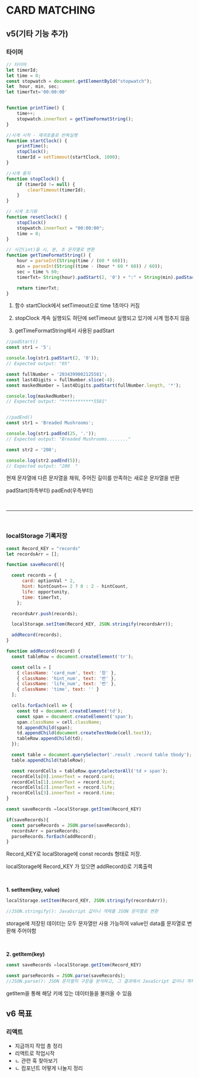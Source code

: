 # CARD MATCHING
## v5(기타 기능 추가)

### 타이머
```js
// 타이머
let timerId;
let time = 0;
const stopwatch = document.getElementById("stopwatch");
let  hour, min, sec;
let timerTxt='00:00:00'


function printTime() {
    time++;
    stopwatch.innerText = getTimeFormatString();
}

//시계 시작 - 재귀호출로 반복실행
function startClock() {
    printTime();
    stopClock();
    timerId = setTimeout(startClock, 1000);
}

//시계 중지
function stopClock() {
    if (timerId != null) {
        clearTimeout(timerId);
    }
}

// 시계 초기화
function resetClock() {
    stopClock()
    stopwatch.innerText = "00:00:00";
    time = 0;
}

// 시간(int)을 시, 분, 초 문자열로 변환
function getTimeFormatString() {
    hour = parseInt(String(time / (60 * 60)));
    min = parseInt(String((time - (hour * 60 * 60)) / 60));
    sec = time % 60;
    timerTxt= String(hour).padStart(2, '0') + ":" + String(min).padStart(2, '0') + ":" + String(sec).padStart(2, '0');

    return timerTxt;
}
```

1. 함수 startClock에서 setTimeout으로 time 1초마다 커짐

2. stopClock 계속 실행되도 하단에 setTimeout 실행되고 있기에 시계 멈추지 않음

3. getTimeFormatString에서 사용된 padStart
```js
//padStart()
const str1 = '5';

console.log(str1.padStart(2, '0'));
// Expected output: "05"

const fullNumber = '2034399002125581';
const last4Digits = fullNumber.slice(-4);
const maskedNumber = last4Digits.padStart(fullNumber.length, '*');

console.log(maskedNumber);
// Expected output: "************5581"


//padEnd()
const str1 = 'Breaded Mushrooms';

console.log(str1.padEnd(25, '.'));
// Expected output: "Breaded Mushrooms........"

const str2 = '200';

console.log(str2.padEnd(5));
// Expected output: "200  "


```
현재 문자열에 다른 문자열을 채워, 주어진 길이를 만족하는 새로운 문자열을 반환

padStart(좌측부터) padEnd(우측부터)


<br>

---

<br>

### localStorage 기록저장
```js
const Record_KEY = "records"
let recordsArr = [];

function saveRecord(){

  const records = {
      card: optionVal * 2, 
      hint: hintCount== 2 ? 0 : 2 - hintCount,
      life: opportunity,
      time: timerTxt,
    };

  recordsArr.push(records);

  localStorage.setItem(Record_KEY, JSON.stringify(recordsArr));

  addRecord(records);
}

function addRecord(record) {
  const tableRow = document.createElement('tr');

  const cells = [
    { className: 'card_num', text: '장' },
    { className: 'hint_num', text: '번' },
    { className: 'life_num', text: '번' },
    { className: 'time', text: '' }
  ];

  cells.forEach(cell => {
    const td = document.createElement('td');
    const span = document.createElement('span');
    span.className = cell.className;
    td.appendChild(span);
    td.appendChild(document.createTextNode(cell.text));
    tableRow.appendChild(td);
  });

  const table = document.querySelector('.result .record table tbody');
  table.appendChild(tableRow);

  const recordCells = tableRow.querySelectorAll('td > span');
  recordCells[0].innerText = record.card;
  recordCells[1].innerText = record.hint;
  recordCells[2].innerText = record.life;
  recordCells[3].innerText = record.time;
}

const saveRecords =localStorage.getItem(Record_KEY)

if(saveRecords){
  const parseRecords = JSON.parse(saveRecords);
  recordsArr = parseRecords;
  parseRecords.forEach(addRecord);
}
```
Record_KEY로 localStorage에 const records 형태로 저장.

localStorage에 Record_KEY 가 있으면 addRecord()로 기록출력

<br>

**1. setItem(key, value)**

```js
localStorage.setItem(Record_KEY, JSON.stringify(recordsArr));

//JSON.stringify(): JavaScript 값이나 객체를 JSON 문자열로 변환

```
storage에 저장된 데이터는 모두 문자열만 사용 가능하여 value인 data를 문자열로 변환해 주어야함


<br>

**2. getItem(key)**

```js
const saveRecords =localStorage.getItem(Record_KEY)

const parseRecords = JSON.parse(saveRecords);
//JSON.parse(): JSON 문자열의 구문을 분석하고, 그 결과에서 JavaScript 값이나 객체를 생성
```

getItem을 통해 해당 키에 있는 데이터들을 불러올 수 있음



## v6 목표
### 리액트
- 지금까지 작업 총 정리
- 리액트로 작업시작
- ㄴ 관련 훅 찾아보기
- ㄴ 컴포넌트 어떻게 나눌지 정리